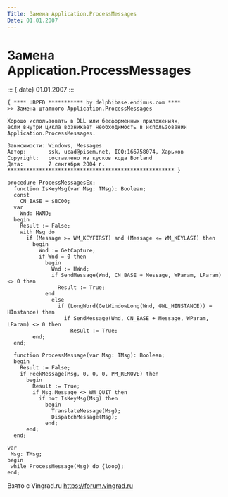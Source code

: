 ```yaml
---
Title: Замена Application.ProcessMessages
Date: 01.01.2007
---
```



Замена Application.ProcessMessages
==================================

::: {.date}
01.01.2007
:::

    { **** UBPFD *********** by delphibase.endimus.com ****
    >> Замена штатного Application.ProcessMessages
     
    Хорошо использовать в DLL или бесформенных приложениях, 
    если внутри цикла возникает необходимость в использовании Application.ProcessMessages.
     
    Зависимости: Windows, Messages
    Автор:       ssk, ucad@pisem.net, ICQ:166758074, Харьков
    Copyright:   составлено из кусков кода Borland
    Дата:        7 сентября 2004 г.
    ***************************************************** }
     
    procedure ProcessMessagesEx;
      function IsKeyMsg(var Msg: TMsg): Boolean;
      const
        CN_BASE = $BC00;
      var
        Wnd: HWND;
      begin
        Result := False;
        with Msg do
          if (Message >= WM_KEYFIRST) and (Message <= WM_KEYLAST) then
            begin
              Wnd := GetCapture;
              if Wnd = 0 then
                begin
                  Wnd := HWnd;
                  if SendMessage(Wnd, CN_BASE + Message, WParam, LParam) <> 0 then
                    Result := True;
                end
                  else
                    if (LongWord(GetWindowLong(Wnd, GWL_HINSTANCE)) = HInstance) then
                      if SendMessage(Wnd, CN_BASE + Message, WParam, LParam) <> 0 then
                        Result := True;
            end;
      end;
     
      function ProcessMessage(var Msg: TMsg): Boolean;
      begin
        Result := False;
        if PeekMessage(Msg, 0, 0, 0, PM_REMOVE) then
          begin
            Result := True;
            if Msg.Message <> WM_QUIT then
              if not IsKeyMsg(Msg) then
                begin
                  TranslateMessage(Msg);
                  DispatchMessage(Msg);
                end;
          end;
      end;
     
    var
     Msg: TMsg;
    begin
     while ProcessMessage(Msg) do {loop};
    end;

Взято с Vingrad.ru <https://forum.vingrad.ru>
